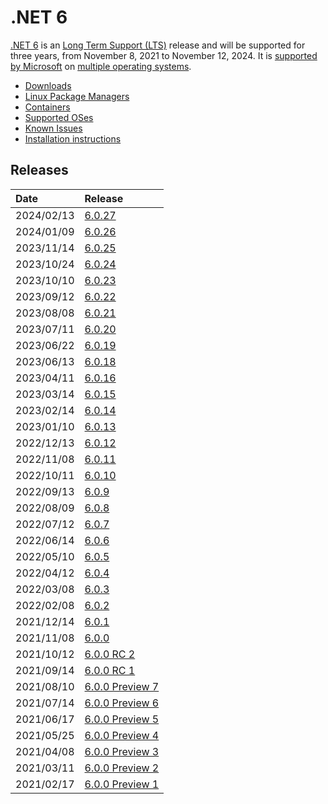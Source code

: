 # .NET 6

[.NET 6](https://devblogs.microsoft.com/dotnet/announcing-net-6/) is an [Long Term Support (LTS)](../../release-policies.md) release and will be supported for three years, from November 8, 2021 to November 12, 2024. It is [supported by Microsoft](../../microsoft-support.md) on [multiple operating systems](supported-os.md).

- [Downloads](https://dotnet.microsoft.com/download/dotnet/6.0)
- [Linux Package Managers](https://learn.microsoft.com/dotnet/core/install/linux)
- [Containers](https://hub.docker.com/_/microsoft-dotnet)
- [Supported OSes](supported-os.md)
- [Known Issues](known-issues.md)
- [Installation instructions](install.md)

## Releases

| Date | Release |
| :-- | :-- |
| 2024/02/13 | [6.0.27](https://github.com/dotnet/core/blob/main/release-notes/6.0/6.0.27/6.0.27.md) |
| 2024/01/09 | [6.0.26](https://github.com/dotnet/core/blob/main/release-notes/6.0/6.0.26/6.0.26.md) |
| 2023/11/14 | [6.0.25](https://github.com/dotnet/core/blob/main/release-notes/6.0/6.0.25/6.0.25.md) |
| 2023/10/24 | [6.0.24](https://github.com/dotnet/core/blob/main/release-notes/6.0/6.0.24/6.0.24.md) |
| 2023/10/10 | [6.0.23](https://github.com/dotnet/core/blob/main/release-notes/6.0/6.0.23/6.0.23.md) |
| 2023/09/12 | [6.0.22](https://github.com/dotnet/core/blob/main/release-notes/6.0/6.0.22/6.0.22.md) |
| 2023/08/08 | [6.0.21](https://github.com/dotnet/core/blob/main/release-notes/6.0/6.0.21/6.0.21.md) |
| 2023/07/11 | [6.0.20](https://github.com/dotnet/core/blob/main/release-notes/6.0/6.0.20/6.0.20.md) |
| 2023/06/22 | [6.0.19](https://github.com/dotnet/core/blob/main/release-notes/6.0/6.0.19/6.0.19.md) |
| 2023/06/13 | [6.0.18](https://github.com/dotnet/core/blob/main/release-notes/6.0/6.0.18/6.0.18.md) |
| 2023/04/11 | [6.0.16](https://github.com/dotnet/core/blob/main/release-notes/6.0/6.0.16/6.0.16.md) |
| 2023/03/14 | [6.0.15](https://github.com/dotnet/core/blob/main/release-notes/6.0/6.0.15/6.0.15.md) |
| 2023/02/14 | [6.0.14](https://github.com/dotnet/core/blob/main/release-notes/6.0/6.0.14/6.0.14.md) |
| 2023/01/10 | [6.0.13](https://github.com/dotnet/core/blob/main/release-notes/6.0/6.0.13/6.0.13.md) |
| 2022/12/13 | [6.0.12](https://github.com/dotnet/core/blob/main/release-notes/6.0/6.0.12/6.0.12.md) |
| 2022/11/08 | [6.0.11](https://github.com/dotnet/core/blob/main/release-notes/6.0/6.0.11/6.0.11.md) |
| 2022/10/11 | [6.0.10](https://github.com/dotnet/core/blob/main/release-notes/6.0/6.0.10/6.0.10.md) |
| 2022/09/13 | [6.0.9](https://github.com/dotnet/core/blob/main/release-notes/6.0/6.0.9/6.0.9.md) |
| 2022/08/09 | [6.0.8](https://github.com/dotnet/core/blob/main/release-notes/6.0/6.0.8/6.0.8.md) |
| 2022/07/12 | [6.0.7](https://github.com/dotnet/core/blob/main/release-notes/6.0/6.0.7/6.0.7.md) |
| 2022/06/14 | [6.0.6](https://github.com/dotnet/core/blob/main/release-notes/6.0/6.0.6/6.0.6.md) |
| 2022/05/10 | [6.0.5](https://github.com/dotnet/core/blob/main/release-notes/6.0/6.0.5/6.0.5.md) |
| 2022/04/12 | [6.0.4](https://github.com/dotnet/core/blob/main/release-notes/6.0/6.0.4/6.0.4.md) |
| 2022/03/08 | [6.0.3](https://github.com/dotnet/core/blob/main/release-notes/6.0/6.0.3/6.0.3.md) |
| 2022/02/08 | [6.0.2](https://github.com/dotnet/core/blob/main/release-notes/6.0/6.0.2/6.0.2.md) |
| 2021/12/14 | [6.0.1](https://github.com/dotnet/core/blob/main/release-notes/6.0/6.0.1/6.0.1.md) |
| 2021/11/08 | [6.0.0](https://github.com/dotnet/core/blob/main/release-notes/6.0/6.0.0/6.0.0.md) |
| 2021/10/12 | [6.0.0 RC 2](https://github.com/dotnet/core/blob/main/release-notes/6.0/preview/6.0.0-rc.2.md) |
| 2021/09/14 | [6.0.0 RC 1](https://github.com/dotnet/core/blob/main/release-notes/6.0/preview/6.0.0-rc.1.md) |
| 2021/08/10 | [6.0.0 Preview 7](https://github.com/dotnet/core/blob/main/release-notes/6.0/preview/6.0.0-preview.7.md) |
| 2021/07/14 | [6.0.0 Preview 6](https://github.com/dotnet/core/blob/main/release-notes/6.0/preview/6.0.0-preview.6.md) |
| 2021/06/17 | [6.0.0 Preview 5](https://github.com/dotnet/core/blob/main/release-notes/6.0/preview/6.0.0-preview.5.md) |
| 2021/05/25 | [6.0.0 Preview 4](https://github.com/dotnet/core/blob/main/release-notes/6.0/preview/6.0.0-preview.4.md) |
| 2021/04/08 | [6.0.0 Preview 3](https://github.com/dotnet/core/blob/main/release-notes/6.0/preview/6.0.0-preview.3.md) |
| 2021/03/11 | [6.0.0 Preview 2](https://github.com/dotnet/core/blob/main/release-notes/6.0/preview/6.0.0-preview.2.md) |
| 2021/02/17 | [6.0.0 Preview 1](https://github.com/dotnet/core/blob/main/release-notes/6.0/preview/6.0.0-preview.1.md) |
